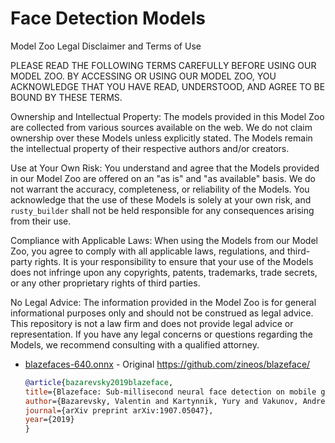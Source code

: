 # Face Detection Models

Model Zoo Legal Disclaimer and Terms of Use

PLEASE READ THE FOLLOWING TERMS CAREFULLY BEFORE USING OUR MODEL ZOO. BY ACCESSING OR USING OUR MODEL ZOO, YOU ACKNOWLEDGE THAT YOU HAVE READ, UNDERSTOOD, AND AGREE TO BE BOUND BY THESE TERMS.

Ownership and Intellectual Property:
The models provided in this Model Zoo are collected from various sources available on the web. We do not claim ownership over these Models unless explicitly stated. The Models remain the intellectual property of their respective authors and/or creators.

Use at Your Own Risk:
You understand and agree that the Models provided in our Model Zoo are offered on an "as is" and "as available" basis. We do not warrant the accuracy, completeness, or reliability of the Models. You acknowledge that the use of these Models is solely at your own risk, and `rusty_builder` shall not be held responsible for any consequences arising from their use.

Compliance with Applicable Laws:
When using the Models from our Model Zoo, you agree to comply with all applicable laws, regulations, and third-party rights. It is your responsibility to ensure that your use of the Models does not infringe upon any copyrights, patents, trademarks, trade secrets, or any other proprietary rights of third parties.

No Legal Advice:
The information provided in the Model Zoo is for general informational purposes only and should not be construed as legal advice. This repository is not a law firm and does not provide legal advice or representation. If you have any legal concerns or questions regarding the Models, we recommend consulting with a qualified attorney.


* [blazefaces-640.onnx](./blazefaces-640.onnx) - Original https://github.com/zineos/blazeface/
  ```bibtex
  @article{bazarevsky2019blazeface,
  title={Blazeface: Sub-millisecond neural face detection on mobile gpus},
  author={Bazarevsky, Valentin and Kartynnik, Yury and Vakunov, Andrey and Raveendran, Karthik and Grundmann, Matthias},
  journal={arXiv preprint arXiv:1907.05047},
  year={2019}
  }
  ```
